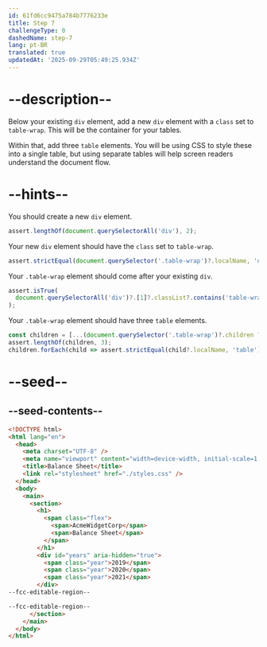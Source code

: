 ```yaml
---
id: 61fd6cc9475a784b7776233e
title: Step 7
challengeType: 0
dashedName: step-7
lang: pt-BR
translated: true
updatedAt: '2025-09-29T05:49:25.934Z'
---
```


# --description--

Below your existing `div` element, add a new `div` element with a `class` set to `table-wrap`. This will be the container for your tables.

Within that, add three `table` elements. You will be using CSS to style these into a single table, but using separate tables will help screen readers understand the document flow.

# --hints--

You should create a new `div` element.

```js
assert.lengthOf(document.querySelectorAll('div'), 2);
```

Your new `div` element should have the `class` set to `table-wrap`.

```js
assert.strictEqual(document.querySelector('.table-wrap')?.localName, 'div');
```

Your `.table-wrap` element should come after your existing `div`.

```js
assert.isTrue(
  document.querySelectorAll('div')?.[1]?.classList?.contains('table-wrap')
);
```

Your `.table-wrap` element should have three `table` elements.

```js
const children = [...(document.querySelector('.table-wrap')?.children ?? [])];
assert.lengthOf(children, 3);
children.forEach(child => assert.strictEqual(child?.localName, 'table'));
```

# --seed--

## --seed-contents--

```html
<!DOCTYPE html>
<html lang="en">
  <head>
    <meta charset="UTF-8" />
    <meta name="viewport" content="width=device-width, initial-scale=1.0" />
    <title>Balance Sheet</title>
    <link rel="stylesheet" href="./styles.css" />
  </head>
  <body>
    <main>
      <section>
        <h1>
          <span class="flex">
            <span>AcmeWidgetCorp</span>
            <span>Balance Sheet</span>
          </span>
        </h1>
        <div id="years" aria-hidden="true">
          <span class="year">2019</span>
          <span class="year">2020</span>
          <span class="year">2021</span>
        </div>
--fcc-editable-region--

--fcc-editable-region--
      </section>
    </main>
  </body>
</html>
```

```css

```
